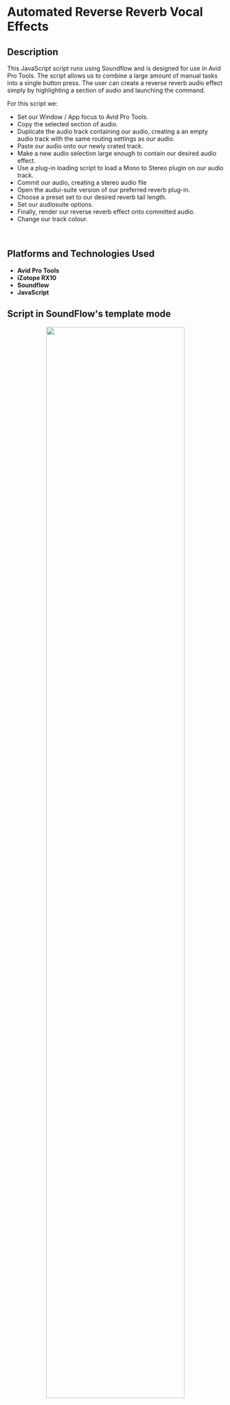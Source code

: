 <h1>Automated Reverse Reverb Vocal Effects</h1>


<h2>Description</h2>
This JavaScript script runs using Soundflow and is designed for use in Avid Pro Tools. The script allows us to combine a large amount of manual tasks into a single button press. The user can create a reverse reverb audio effect simply by highlighting a section of audio and launching the command.

<p></p>
For this script we:
<ul>
  <li>Set our Window / App focus to Avid Pro Tools.</li>
  <li>Copy the selected section of audio.</li>
  <li>Duplicate the audio track containing our audio, creating a an empty audio track with the same routing settings as our audio.</li>
  <li>Paste our audio onto our newly crated track.</li>
  <li>Make a new audio selection large enough to contain our desired audio effect.</li>
  <li>Use a plug-in loading script to load a Mono to Stereo plugin on our audio track.</li>
  <li>Commit our audio, creating a stereo audio file</li>
  <li>Open the audui-suite version of our preferred reverb plug-in.</li>
  <li>Choose a preset set to our desired reverb tail length.</li>
  <li>Set our audiosuite options.</li>
  <li>Finally, render our reverse reverb effect onto committed audio.</li>
  <li>Change our track colour.</li>

</ul>
<br />


<h2>Platforms and Technologies Used</h2>

- <b>Avid Pro Tools</b> 
- <b>iZotope RX10</b>
- <b>Soundflow</b>
- <b>JavaScript</b>


<h2>Script in SoundFlow's template mode</h2>


<p align="center">
<img src="https://i.imgur.com/s1GGo3o.jpeg" height="80%" width="80%"/>
<br />




